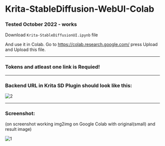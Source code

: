 # Krita-StableDiffusion-WebUI-Colab

### Tested October 2022 - works

Download `Krita-StableDiffusionUI.ipynb` file

And use it in Colab. Go to https://colab.research.google.com/ press Upload and Upload this file.

___

### Tokens and atleast one link is Requied!

___

### Backend URL in Krita SD Plugin should look like this:

![2](https://user-images.githubusercontent.com/24825887/197233926-f6a269ec-e5ab-4743-ba14-9d020fabb66d.png)

___

### Screenshot: 

(on screenshot working img2img on Google Colab with original(small) and result image)

![1](https://user-images.githubusercontent.com/24825887/197233915-462b6cd7-230b-4091-9164-2d02a5784561.png)
